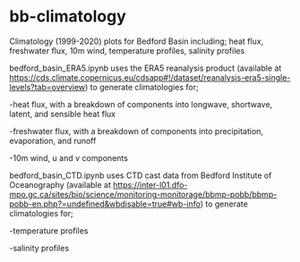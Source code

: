 # bb-climatology
Climatology (1999-2020) plots for Bedford Basin including; heat flux, freshwater flux, 10m wind, temperature profiles, salinity profiles



bedford_basin_ERA5.ipynb uses the ERA5 reanalysis product (available at https://cds.climate.copernicus.eu/cdsapp#!/dataset/reanalysis-era5-single-levels?tab=overview) to generate climatologies for;

-heat flux, with a breakdown of components into longwave, shortwave, latent, and sensible heat flux

-freshwater flux, with a breakdown of components into precipitation, evaporation, and runoff

-10m wind, u and v components



bedford_basin_CTD.ipynb uses CTD cast data from Bedford Institute of Oceanography (available at https://inter-l01.dfo-mpo.gc.ca/sites/bio/science/monitoring-monitorage/bbmp-pobb/bbmp-pobb-en.php?=undefined&wbdisable=true#wb-info) to generate climatologies for;

-temperature profiles

-salinity profiles
